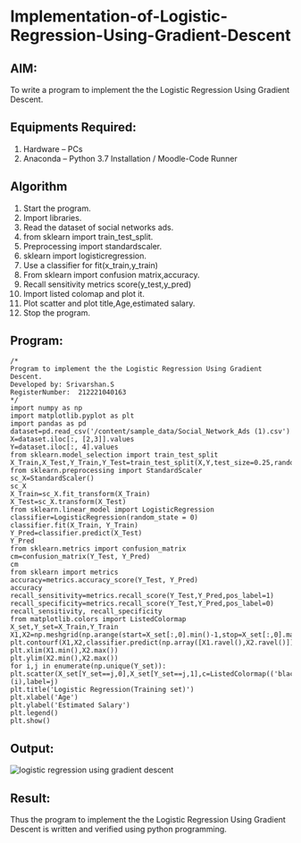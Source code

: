 # Implementation-of-Logistic-Regression-Using-Gradient-Descent

## AIM:
To write a program to implement the the Logistic Regression Using Gradient Descent.

## Equipments Required:
1. Hardware – PCs
2. Anaconda – Python 3.7 Installation / Moodle-Code Runner

## Algorithm
1. Start the program.
2. Import libraries.
3. Read the dataset of social networks ads.
4. from sklearn import train_test_split.
5. Preprocessing import standardscaler.
6. sklearn import logisticregression.
7. Use a classifier for fit(x_train,y_train)
8. From sklearn import confusion matrix,accuracy.
9. Recall sensitivity metrics score(y_test,y_pred)
10. Import listed colomap and plot it.
11. Plot scatter and plot title,Age,estimated salary.
12. Stop the program.

## Program:
```
/*
Program to implement the the Logistic Regression Using Gradient Descent.
Developed by: Srivarshan.S
RegisterNumber:  212221040163
*/
import numpy as np
import matplotlib.pyplot as plt
import pandas as pd
dataset=pd.read_csv('/content/sample_data/Social_Network_Ads (1).csv')
X=dataset.iloc[:, [2,3]].values
Y=dataset.iloc[:, 4].values
from sklearn.model_selection import train_test_split
X_Train,X_Test,Y_Train,Y_Test=train_test_split(X,Y,test_size=0.25,random_state=0)
from sklearn.preprocessing import StandardScaler
sc_X=StandardScaler()
sc_X
X_Train=sc_X.fit_transform(X_Train)
X_Test=sc_X.transform(X_Test)
from sklearn.linear_model import LogisticRegression
classifier=LogisticRegression(random_state = 0)
classifier.fit(X_Train, Y_Train)
Y_Pred=classifier.predict(X_Test)
Y_Pred
from sklearn.metrics import confusion_matrix
cm=confusion_matrix(Y_Test, Y_Pred)
cm
from sklearn import metrics
accuracy=metrics.accuracy_score(Y_Test, Y_Pred)
accuracy
recall_sensitivity=metrics.recall_score(Y_Test,Y_Pred,pos_label=1)
recall_specificity=metrics.recall_score(Y_Test,Y_Pred,pos_label=0)
recall_sensitivity, recall_specificity
from matplotlib.colors import ListedColormap
X_set,Y_set=X_Train,Y_Train
X1,X2=np.meshgrid(np.arange(start=X_set[:,0].min()-1,stop=X_set[:,0].max()+1,step=0.
plt.contourf(X1,X2,classifier.predict(np.array([X1.ravel(),X2.ravel()]).T).reshape(X
plt.xlim(X1.min(),X2.max())
plt.ylim(X2.min(),X2.max())
for i,j in enumerate(np.unique(Y_set)):
plt.scatter(X_set[Y_set==j,0],X_set[Y_set==j,1],c=ListedColormap(('black','yellow'))
(i),label=j)
plt.title('Logistic Regression(Training set)')
plt.xlabel('Age')
plt.ylabel('Estimated Salary')
plt.legend()
plt.show()
```

## Output:
![logistic regression using gradient descent](sam.png)


## Result:
Thus the program to implement the the Logistic Regression Using Gradient Descent is written and verified using python programming.

